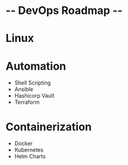 # -- DevOps Roadmap --

# Linux

# Automation
* Shell Scripting
* Ansible
* Hashicorp Vault
* Terraform

# Containerization
* Docker
* Kubernetes
* Helm Charts